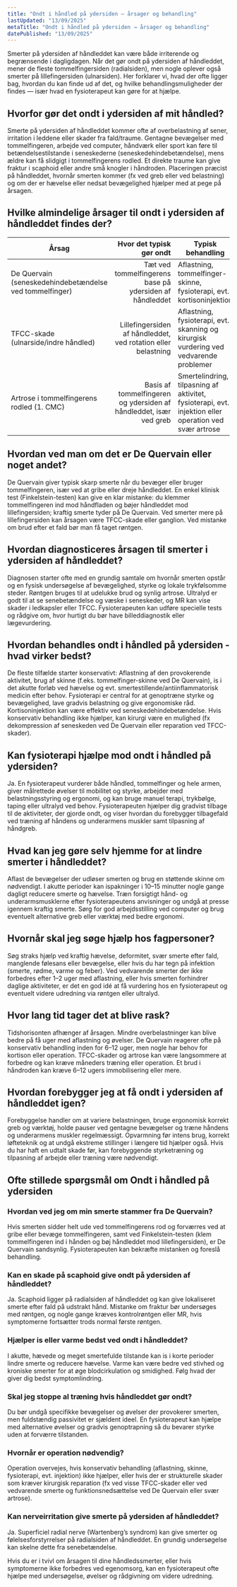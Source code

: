 ```yaml
---
title: "Ondt i håndled på ydersiden – årsager og behandling"
lastUpdated: "13/09/2025"
metaTitle: "Ondt i håndled på ydersiden → årsager og behandling"
datePublished: "13/09/2025"
---
```


Smerter på ydersiden af håndleddet kan være både irriterende og begrænsende i dagligdagen. Når det gør ondt på ydersiden af håndleddet, mener de fleste tommelfingersiden (radialsiden), men nogle oplever også smerter på lillefingersiden (ulnarsiden). Her forklarer vi, hvad der ofte ligger bag, hvordan du kan finde ud af det, og hvilke behandlingsmuligheder der findes — især hvad en fysioterapeut kan gøre for at hjælpe.

## Hvorfor gør det ondt i ydersiden af mit håndled?

Smerte på ydersiden af håndleddet kommer ofte af overbelastning af sener, irritation i leddene eller skader fra fald/traume. Gentagne bevægelser med tommelfingeren, arbejde ved computer, håndværk eller sport kan føre til betændelsestilstande i seneskederne (seneskedehindebetændelse), mens ældre kan få slidgigt i tommelfingerens rodled. Et direkte traume kan give fraktur i scaphoid eller andre små knogler i håndroden. Placeringen præcist på håndleddet, hvornår smerten kommer (fx ved greb eller ved belastning) og om der er hævelse eller nedsat bevægelighed hjælper med at pege på årsagen.

## Hvilke almindelige årsager til ondt i ydersiden af håndleddet findes der?

| Årsag | Hvor det typisk gør ondt | Typisk behandling |
|---|---:|---|
| De Quervain (seneskedehindebetændelse ved tommelfinger) | Tæt ved tommelfingerens base på ydersiden af håndleddet | Aflastning, tommelfinger-skinne, fysioterapi, evt. kortisoninjektion |
| TFCC-skade (ulnarside/indre håndled) | Lillefingersiden af håndleddet, ved rotation eller belastning | Aflastning, fysioterapi, evt. skanning og kirurgisk vurdering ved vedvarende problemer |
| Artrose i tommelfingerens rodled (1. CMC) | Basis af tommelfingeren og ydersiden af håndleddet, især ved greb | Smertelindring, tilpasning af aktivitet, fysioterapi, evt. injektion eller operation ved svær artrose |

## Hvordan ved man om det er De Quervain eller noget andet?

De Quervain giver typisk skarp smerte når du bevæger eller bruger tommelfingeren, især ved at gribe eller dreje håndleddet. En enkel klinisk test (Finkelstein-testen) kan give en klar mistanke: du klemmer tommelfingeren ind mod håndfladen og bøjer håndleddet mod lillefingersiden; kraftig smerte tyder på De Quervain. Ved smerter mere på lillefingersiden kan årsagen være TFCC-skade eller ganglion. Ved mistanke om brud efter et fald bør man få taget røntgen.

## Hvordan diagnosticeres årsagen til smerter i ydersiden af håndleddet?

Diagnosen starter ofte med en grundig samtale om hvornår smerten opstår og en fysisk undersøgelse af bevægelighed, styrke og lokale trykfølsomme steder. Røntgen bruges til at udelukke brud og synlig artrose. Ultralyd er godt til at se senebetændelse og væske i seneskeder, og MR kan vise skader i ledkapsler eller TFCC. Fysioterapeuten kan udføre specielle tests og rådgive om, hvor hurtigt du bør have billeddiagnostik eller lægevurdering.

## Hvordan behandles ondt i håndled på ydersiden - hvad virker bedst?

De fleste tilfælde starter konservativt: Aflastning af den provokerende aktivitet, brug af skinne (f.eks. tommelfinger-skinne ved De Quervain), is i det akutte forløb ved hævelse og evt. smertestillende/antiinflammatorisk medicin efter behov. Fysioterapi er central for at genoptræne styrke og bevægelighed, lave gradvis belastning og give ergonomiske råd. Kortisoninjektion kan være effektiv ved seneskedehindebetændelse. Hvis konservativ behandling ikke hjælper, kan kirurgi være en mulighed (fx dekompression af seneskeden ved De Quervain eller reparation ved TFCC-skader).

## Kan fysioterapi hjælpe mod ondt i håndled på ydersiden?

Ja. En fysioterapeut vurderer både håndled, tommelfinger og hele armen, giver målrettede øvelser til mobilitet og styrke, arbejder med belastningsstyring og ergonomi, og kan bruge manuel terapi, trykbølge, taping eller ultralyd ved behov. Fysioterapeuten hjælper dig gradvist tilbage til de aktiviteter, der gjorde ondt, og viser hvordan du forebygger tilbagefald ved træning af håndens og underarmens muskler samt tilpasning af håndgreb.

## Hvad kan jeg gøre selv hjemme for at lindre smerter i håndleddet?

Aflast de bevægelser der udløser smerten og brug en støttende skinne om nødvendigt. I akutte perioder kan ispakninger i 10–15 minutter nogle gange dagligt reducere smerte og hævelse. Træn forsigtigt hånd- og underarmsmusklerne efter fysioterapeutens anvisninger og undgå at presse igennem kraftig smerte. Sørg for god arbejdsstilling ved computer og brug eventuelt alternative greb eller værktøj med bedre ergonomi.

## Hvornår skal jeg søge hjælp hos fagpersoner?

Søg straks hjælp ved kraftig hævelse, deformitet, svær smerte efter fald, manglende følesans eller bevægelse, eller hvis du har tegn på infektion (smerte, rødme, varme og feber). Ved vedvarende smerter der ikke forbedres efter 1–2 uger med aflastning, eller hvis smerten forhindrer daglige aktiviteter, er det en god idé at få vurdering hos en fysioterapeut og eventuelt videre udredning via røntgen eller ultralyd.

## Hvor lang tid tager det at blive rask?

Tidshorisonten afhænger af årsagen. Mindre overbelastninger kan blive bedre på få uger med aflastning og øvelser. De Quervain reagerer ofte på konservativ behandling inden for 6–12 uger, men nogle har behov for kortison eller operation. TFCC-skader og artrose kan være langsommere at forbedre og kan kræve måneders træning eller operation. Et brud i håndroden kan kræve 6–12 ugers immobilisering eller mere.

## Hvordan forebygger jeg at få ondt i ydersiden af håndleddet igen?

Forebyggelse handler om at variere belastningen, bruge ergonomisk korrekt greb og værktøj, holde pauser ved gentagne bevægelser og træne håndens og underarmens muskler regelmæssigt. Opvarmning før intens brug, korrekt løfteteknik og at undgå ekstreme stillinger i længere tid hjælper også. Hvis du har haft en udtalt skade før, kan forebyggende styrketræning og tilpasning af arbejde eller træning være nødvendigt.

## Ofte stillede spørgsmål om Ondt i håndled på ydersiden

### Hvordan ved jeg om min smerte stammer fra De Quervain?
Hvis smerten sidder helt ude ved tommelfingerens rod og forværres ved at gribe eller bevæge tommelfingeren, samt ved Finkelstein-testen (klem tommelfingeren ind i hånden og bøj håndleddet mod lillefingersiden), er De Quervain sandsynlig. Fysioterapeuten kan bekræfte mistanken og foreslå behandling.

### Kan en skade på scaphoid give ondt på ydersiden af håndleddet?
Ja. Scaphoid ligger på radialsiden af håndleddet og kan give lokaliseret smerte efter fald på udstrakt hånd. Mistanke om fraktur bør undersøges med røntgen, og nogle gange kræves kontrolrøntgen eller MR, hvis symptomerne fortsætter trods normal første røntgen.

### Hjælper is eller varme bedst ved ondt i håndleddet?
I akutte, hævede og meget smertefulde tilstande kan is i korte perioder lindre smerte og reducere hævelse. Varme kan være bedre ved stivhed og kroniske smerter for at øge blodcirkulation og smidighed. Følg hvad der giver dig bedst symptomlindring.

### Skal jeg stoppe al træning hvis håndleddet gør ondt?
Du bør undgå specifikke bevægelser og øvelser der provokerer smerten, men fuldstændig passivitet er sjældent ideel. En fysioterapeut kan hjælpe med alternative øvelser og gradvis genoptrapning så du bevarer styrke uden at forværre tilstanden.

### Hvornår er operation nødvendig?
Operation overvejes, hvis konservativ behandling (aflastning, skinne, fysioterapi, evt. injektion) ikke hjælper, eller hvis der er strukturelle skader som kræver kirurgisk reparation (fx ved visse TFCC-skader eller ved vedvarende smerte og funktionsnedsættelse ved De Quervain eller svær artrose).

### Kan nerveirritation give smerte på ydersiden af håndleddet?
Ja. Superficiel radial nerve (Wartenberg’s syndrom) kan give smerter og følelsesforstyrrelser på radialsiden af håndleddet. En grundig undersøgelse kan skelne dette fra senebetændelse.

Hvis du er i tvivl om årsagen til dine håndledssmerter, eller hvis symptomerne ikke forbedres ved egenomsorg, kan en fysioterapeut ofte hjælpe med undersøgelse, øvelser og rådgivning om videre udredning.